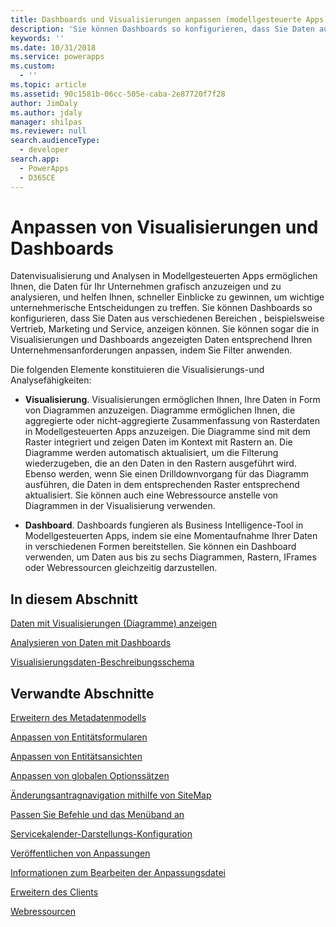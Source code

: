 ```yaml
---
title: Dashboards und Visualisierungen anpassen (modellgesteuerte Apps) Startseite | Microsoft Docs
description: 'Sie können Dashboards so konfigurieren, dass Sie Daten aus verschiedenen Bereichen von Dynamics 365, beispielsweise Vertrieb, Marketing und Service anzeigen können. Sie können sogar die in Visualisierungen und Dashboards angezeigten Daten entsprechend Ihren Unternehmensanforderungen anpassen, indem Sie Filter anwenden.'
keywords: ''
ms.date: 10/31/2018
ms.service: powerapps
ms.custom:
  - ''
ms.topic: article
ms.assetid: 90c1581b-06cc-505e-caba-2e87720f7f28
author: JimDaly
ms.author: jdaly
manager: shilpas
ms.reviewer: null
search.audienceType:
  - developer
search.app:
  - PowerApps
  - D365CE
---
```


# <a name="customize-visualizations-and-dashboards"></a>Anpassen von Visualisierungen und Dashboards

<!-- https://docs.microsoft.com/dynamics365/customer-engagement/developer/customize-dev/customize-visualizations-dashboards -->

Datenvisualisierung und Analysen in Modellgesteuerten Apps ermöglichen Ihnen, die Daten für Ihr Unternehmen grafisch anzuzeigen und zu analysieren, und helfen Ihnen, schneller Einblicke zu gewinnen, um wichtige unternehmerische Entscheidungen zu treffen. Sie können Dashboards so konfigurieren, dass Sie Daten aus verschiedenen Bereichen , beispielsweise Vertrieb, Marketing und Service, anzeigen können. Sie können sogar die in Visualisierungen und Dashboards angezeigten Daten entsprechend Ihren Unternehmensanforderungen anpassen, indem Sie Filter anwenden.  
  
 Die folgenden Elemente konstituieren die Visualisierungs-und Analysefähigkeiten:  
  
- **Visualisierung**. Visualisierungen ermöglichen Ihnen, Ihre Daten in Form von Diagrammen anzuzeigen. Diagramme ermöglichen Ihnen, die aggregierte oder nicht-aggregierte Zusammenfassung von Rasterdaten in Modellgesteuerten Apps anzuzeigen. Die Diagramme sind mit dem Raster integriert und zeigen Daten im Kontext mit Rastern an. Die Diagramme werden automatisch aktualisiert, um die Filterung wiederzugeben, die an den Daten in den Rastern ausgeführt wird. Ebenso werden, wenn Sie einen Drilldownvorgang für das Diagramm ausführen, die Daten in dem entsprechenden Raster entsprechend aktualisiert. Sie können auch eine Webressource anstelle von Diagrammen in der Visualisierung verwenden.  
  
- **Dashboard**. Dashboards fungieren als Business Intelligence-Tool in Modellgesteuerten Apps, indem sie eine Momentaufnahme Ihrer Daten in verschiedenen Formen bereitstellen. Sie können ein Dashboard verwenden, um Daten aus bis zu sechs Diagrammen, Rastern, IFrames oder Webressourcen gleichzeitig darzustellen.  
  
## <a name="in-this-section"></a>In diesem Abschnitt  
 [Daten mit Visualisierungen (Diagramme) anzeigen](view-data-with-visualizations-charts.md)  
  
 [Analysieren von Daten mit Dashboards](analyze-data-with-dashboards.md)  
  
 [Visualisierungsdaten-Beschreibungsschema](visualization-data-description-schema.md)  
  
## <a name="related-sections"></a>Verwandte Abschnitte  
 [Erweitern des Metadatenmodells](/dynamics365/customer-engagement/developer/org-service/use-organization-service-metadata)  <!-- TODO Need to update relevant powerapps repo link-->
  
 [Anpassen von Entitätsformularen](customize-entity-forms.md)  
  
 [Anpassen von Entitätsansichten](customize-entity-views.md)  
  
 [Anpassen von globalen Optionssätzen](/dynamics365/customer-engagement/developer/org-service/customize-global-option-sets)  <!-- TODO Need to update relevant powerapps repo link-->
  
 [Änderungsantragnavigation mithilfe von SiteMap](/dynamics365/customer-engagement/developer/customize-dev/change-application-navigation-using-sitemap)  <!-- TODO Need to update relevant powerapps repo link-->
  
 [Passen Sie Befehle und das Menüband an](customize-commands-ribbon.md)  
  
 [Servicekalender-Darstellungs-Konfiguration](/dynamics365/customer-engagement/developer/customize-dev/service-calendar-appearance-configuration)  <!-- TODO Need to update relevant powerapps repo link-->
  
 [Veröffentlichen von Anpassungen](publish-customizations.md)  
  
 [Informationen zum Bearbeiten der Anpassungsdatei](when-edit-customization-file.md)  
  
 [Erweitern des Clients](/dynamics365/customer-engagement/developer/extend-client)  <!-- TODO Need to update relevant powerapps repo link-->
  
 [Webressourcen](web-resources.md)
